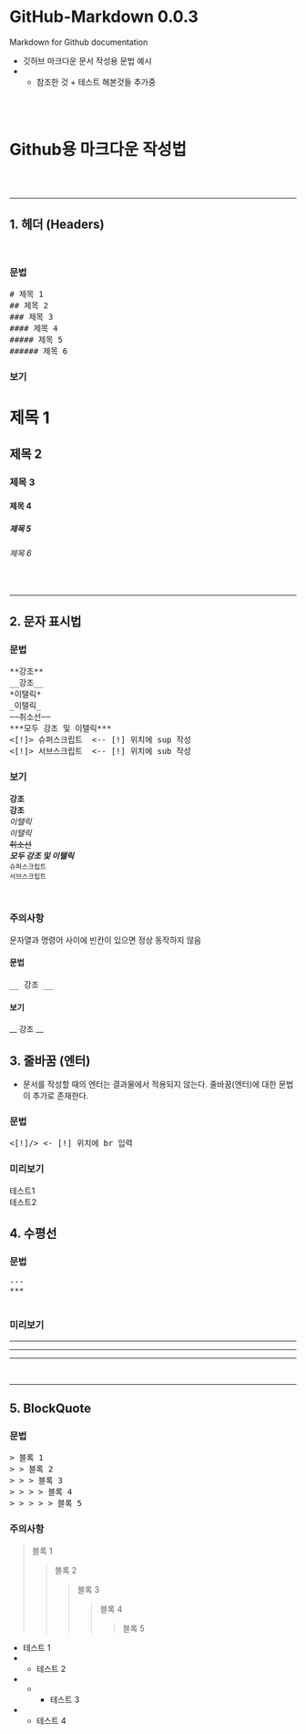 # GitHub-Markdown 0.0.3
Markdown for Github documentation
- 깃허브 마크다운 문서 작성용 문법 예시
- - 참조한 것 + 테스트 해본것들 추가중


<br/><br/>

# Github용 마크다운 작성법

<br/><br/>

---
## 1. 헤더 (Headers)

<br/>

### 문법
<pre>
# 제목 1
## 제목 2
### 제목 3
#### 제목 4
##### 제목 5
###### 제목 6
</pre>
### 보기
# 제목 1
## 제목 2
### 제목 3
#### 제목 4
##### 제목 5
###### 제목 6

<br/>

---
## 2. 문자 표시법

### 문법
<pre>
**강조**
__강조__
*이탤릭*
_이탤릭_
~~취소선~~
***모두 강조 및 이탤릭***
<[!]> 슈퍼스크립트 </[!]> <-- [!] 위치에 sup 작성
<[!]> 서브스크립트 </[!]> <-- [!] 위치에 sub 작성
</pre>

### 보기
**강조** <br/>
__강조__ <br/>
*이탤릭* <br/>
_이탤릭_ <br/>
~~취소선~~ <br/>
***모두 강조 및 이탤릭*** <br/>
<sup> 슈퍼스크립트 </sup> <br/>
<sub> 서브스크립트 </sub> <br/>

<br/>

### 주의사항
문자열과 명령어 사이에 빈칸이 있으면 정상 동작하지 않음
#### 문법
<pre>
__ 강조 __
</pre>
#### 보기
__ 강조 __

## 3. 줄바꿈 (엔터)
- 문서를 작성할 때의 엔터는 결과물에서 적용되지 않는다. 줄바꿈(엔터)에 대한 문법이 추가로 존재한다.

### 문법
<pre>
<[!]/> <- [!] 위치에 br 입력
</pre>

### 미리보기
테스트1
<br/>
테스트2
<br/>


## 4. 수평선

### 문법
<pre>
---
***
___
</pre>

### 미리보기
---
***
___

<br/>

---
## 5. BlockQuote

### 문법
<pre>
> 블록 1
> > 블록 2
> > > 블록 3
> > > > 블록 4
> > > > > 블록 5
</pre>

### 주의사항
> 블록 1
> > 블록 2
> > > 블록 3
> > > > 블록 4
> > > > > 블록 5


- 테스트 1
- - 테스트 2
- - - 테스트 3
-   - 테스트 4
